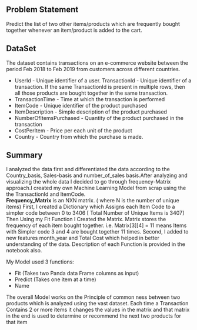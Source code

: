 ## Problem Statement   

Predict the list of two other items/products which are frequently bought together whenever an item/product is added to the cart.<br>
  
## DataSet  

The dataset contains transactions on an e-commerce website between the period Feb 2018 to Feb 2019 from customers across different countries.

- UserId - Unique identifier of a user.  TransactionId - Unique identifier of a transaction. If the same TransactionId is present in multiple rows, then all those products are bought together in the same transaction.<br> 
- TransactionTime - Time at which the transaction is performed<br>  
- ItemCode - Unique identifier of the product purchased<br>   
- ItemDescription - Simple description of the product purchased<br>   
- NumberOfItemsPurchased - Quantity of the product purchased in the transaction<br>   
- CostPerItem - Price per each unit of the product<br>   
- Country - Country from which the purchase is made.<br>

## Summary


I analyzed the data first and differentiated the data according to the Country_basis, Sales-basis and number_of_sales basis.After analyzing and visualizing the whole data I decided to go through frequency-Matrix approach.I created my own Machine Learning Model from scrap using the the TransactionId and ItemCode.<br>
**Frequency_Matrix** is an NXN matrix. ( where N is the number of unique items)
First,
I created a Dictionary which Assigns each Item Code to a simpler code between 0 to 3406 [ Total Number of Unique Items is 3407]
Then Using my Fit Function I Created the Matrix.
Matrix stores the frequency of each item bought together.
i.e. Matrix[3][4] = 11
means Items with Simpler code 3 and 4 are bought together 11 times.
Second,
I added to new features month_year and Total Cost which helped in better understanding of the data. Description of each Function is provided in the notebook also.<br>

My Model used 3 functions:
- Fit (Takes two Panda data Frame columns as input)<br>
- Predict (Takes one item at a time)<br>
- Name<br>

The overall Model works on the Principle of common ness between two products which is analyzed using the vast dataset. Each time a Transaction Contains 2 or more items it changes the values in the matrix and that matrix in the end is used to determine or recommend the next two products for that item


